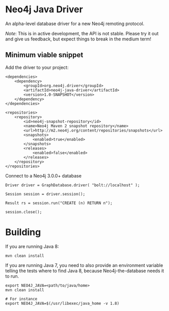 # Neo4j Java Driver

An alpha-level database driver for a new Neo4j remoting protocol. 

*Note*: This is in active development, the API is not stable. Please try it out and give us feedback, but expect 
things to break in the medium term!

## Minimum viable snippet

Add the driver to your project:

    <dependencies>
        <dependency>
            <groupId>org.neo4j.driver</groupId>
            <artifactId>neo4j-java-driver</artifactId>
            <version>1.0-SNAPSHOT</version>
        </dependency>
    </dependencies>
    
    <repositories>
        <repository>
            <id>neo4j-snapshot-repository</id>
            <name>Neo4j Maven 2 snapshot repository</name>
            <url>http://m2.neo4j.org/content/repositories/snapshots</url>
            <snapshots>
                <enabled>true</enabled>
            </snapshots>
            <releases>
                <enabled>false</enabled>
            </releases>
        </repository>
    </repositories>
    

Connect to a Neo4j 3.0.0+ database

    Driver driver = GraphDatabase.driver( "bolt://localhost" );
    
    Session session = driver.session();
    
    Result rs = session.run("CREATE (n) RETURN n");
    
    session.close();
    
# Building

If you are running Java 8:

    mvn clean install
    
If you are running Java 7, you need to also provide an environment variable telling the tests where to find
Java 8, because Neo4j-the-database needs it to run.

    export NEO4J_JAVA=<path/to/java/home>
    mvn clean install
    
    # For instance
    export NEO4J_JAVA=$(/usr/libexec/java_home -v 1.8)
